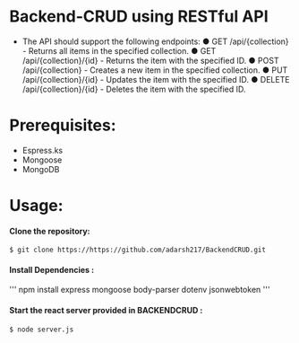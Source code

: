 # Backend-CRUD using RESTful API

* The API should support the following endpoints:
● GET /api/{collection} - Returns all items in the specified collection.
● GET /api/{collection}/{id} - Returns the item with the specified ID.
● POST /api/{collection} - Creates a new item in the specified collection.
● PUT /api/{collection}/{id} - Updates the item with the specified ID.
● DELETE /api/{collection}/{id} - Deletes the item with the specified ID.

#
#


# Prerequisites:
* Espress.ks
* Mongoose
* MongoDB
#
#

# Usage:
#### Clone the repository:
```
$ git clone https://https://github.com/adarsh217/BackendCRUD.git
```
#### Install Dependencies :
'''
npm install express mongoose body-parser dotenv jsonwebtoken
'''

#### Start the react server provided in BACKENDCRUD :
```
$ node server.js
```
